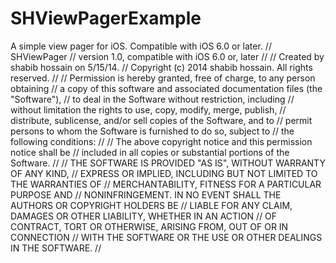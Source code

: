 SHViewPagerExample
==================

A simple view pager for iOS. Compatible with iOS 6.0 or later.
//  SHViewPager
//  version 1.0, compatible with iOS 6.0 or, later
//
//  Created by shabib hossain on 5/15/14.
//  Copyright (c) 2014 shabib hossain. All rights reserved.
//
//  Permission is hereby granted, free of charge, to any person obtaining
//  a copy of this software and associated documentation files (the "Software"),
//  to deal in the Software without restriction, including
//  without limitation the rights to use, copy, modify, merge, publish,
//  distribute, sublicense, and/or sell copies of the Software, and to
//  permit persons to whom the Software is furnished to do so, subject to
//  the following conditions:
//
//  The above copyright notice and this permission notice shall be
//  included in all copies or substantial portions of the Software.
//
//  THE SOFTWARE IS PROVIDED "AS IS", WITHOUT WARRANTY OF ANY KIND,
//  EXPRESS OR IMPLIED, INCLUDING BUT NOT LIMITED TO THE WARRANTIES OF
//  MERCHANTABILITY, FITNESS FOR A PARTICULAR PURPOSE AND
//  NONINFRINGEMENT. IN NO EVENT SHALL THE AUTHORS OR COPYRIGHT HOLDERS BE
//  LIABLE FOR ANY CLAIM, DAMAGES OR OTHER LIABILITY, WHETHER IN AN ACTION
//  OF CONTRACT, TORT OR OTHERWISE, ARISING FROM, OUT OF OR IN CONNECTION
//  WITH THE SOFTWARE OR THE USE OR OTHER DEALINGS IN THE SOFTWARE.
//
